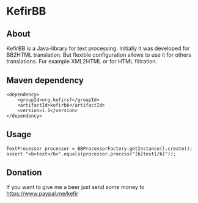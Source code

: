 KefirBB
=======

About
-----
KefirBB is a Java-library for text processing. Initially it was developed for BB2HTML translation. But flexible
configuration allows to use it for others translations. For example XML2HTML or for HTML filtration.

Maven dependency
----------------
    <dependency>
        <groupId>org.kefirsf</groupId>
        <artifactId>kefirbb</artifactId>
        <version>1.1</version>
    </dependency>

Usage
-----
    TextProcessor processor = BBProcessorFactory.getInstance().create();
    assert "<b>text</b>".equals(processor.process("[b]text[/b]"));

Donation
------------
If you want to give me a beer just send some money to <https://www.paypal.me/kefir>
